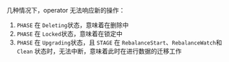 几种情况下，operator 无法响应新的操作：

1. `PHASE` 在 `Deleting`状态，意味着在删除中
2. `PHASE` 在 `Locked`状态，意味着在锁定中
3. `PHASE` 在 `Upgrading`状态，且 `STAGE` 在 `RebalanceStart`、`RebalanceWatch`和 `Clean` 状态时，无法中断，意味着此时在进行数据的迁移工作
